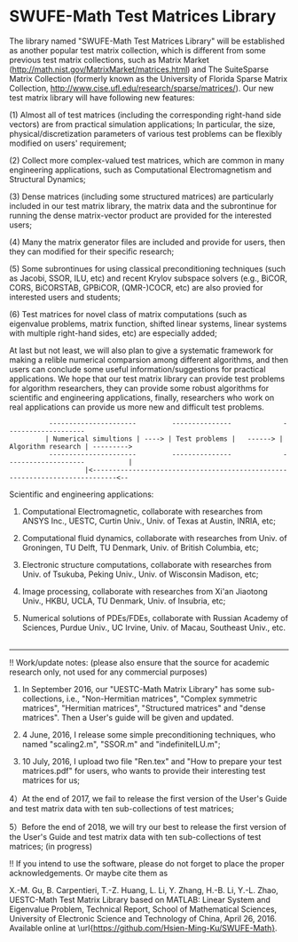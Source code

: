 # SWUFE-Math Test Matrices Library
The library named "SWUFE-Math Test Matrices Library" will be established as another popular test matrix collection, which is different from some previous test matrix collections, such as Matrix Market (http://math.nist.gov/MatrixMarket/matrices.html) and The SuiteSparse Matrix Collection (formerly known as the University of Florida Sparse Matrix Collection, http://www.cise.ufl.edu/research/sparse/matrices/). Our new test matrix library will have following new features:

(1) Almost all of test matrices (including the corresponding right-hand side vectors) are from practical simulation applications; In particular, the size, physical/discretization parameters of various test problems can be flexibly modified on users' requirement;

(2) Collect more complex-valued test matrices, which are common in many engineering applications, such as Computational Electromagnetism and Structural Dynamics;

(3) Dense matrices (including some structured matrices) are particularly included in our test matrix library, the matrix data and the subrontinue for running the dense matrix-vector product are provided for the interested users;

(4) Many the matrix generator files are included and provide for users, then they can modified for their specific research;

(5) Some subrontinues for using classical preconditioning techniques (such as Jacobi, SSOR, ILU, etc) and recent Krylov subspace solvers 
(e.g., BiCOR, CORS, BiCORSTAB, GPBiCOR, (QMR-)COCR, etc) are also provied for interested users and students;

(6) Test matrices for novel class of matrix computations (such as eigenvalue problems, matrix function, shifted linear systems, linear systems with multiple right-hand sides, etc) are especially added;

At last but not least, we will also plan to give a systematic framework for making a relible numerical comparsion among different algorithms, and then users can conclude some useful information/suggestions for practical applications. We hope that our test matrix library can provide test problems for algorithm researchers, they can provide some robust algorithms for scientific and engineering 
applications, finally, researchers who work on real applications can provide us more new and difficult test problems.
 
              ----------------------         ---------------             --------------------
             | Numerical simultions | ----> | Test problems |   ------> | Algorithm research | --------->
              ----------------------         ---------------             --------------------           |
                       |<----------------------------------------------------------------------------<--
                       
Scientific and engineering applications:

1. Computational Electromagnetic, collaborate with researches from ANSYS Inc., UESTC, Curtin Univ., Univ. of Texas at Austin, INRIA, etc;

2. Computational fluid dynamics, collaborate with researches from Univ. of Groningen, TU Delft, TU Denmark, Univ. of British Columbia,  etc;

3. Electronic structure computations, collaborate with researches from Univ. of Tsukuba, Peking Univ., Univ. of Wisconsin Madison, etc;

4. Image processing, collaborate with researches from Xi'an Jiaotong Univ., HKBU, UCLA, TU Denmark, Univ. of Insubria, etc;

5. Numerical solutions of PDEs/FDEs, collaborate with Russian Academy of Sciences, Purdue Univ., UC Irvine, Univ. of Macau, Southeast Univ., etc.
                       
------------------------------------------------------------------------------------------------------------------------------------
!! Work/update notes: (please also ensure that the source for academic research only, not used for any commercial purposes)
 
1) In September 2016, our "UESTC-Math Matrix Library" has some sub-collections, i.e., "Non-Hermitian matrices", "Complex symmetric matrices", "Hermitian matrices", "Structured matrices" and "dense matrices". Then a User's guide will be given and updated. 

2) 4 June, 2016, I release some simple preconditioning techniques, who named "scaling2.m", "SSOR.m" and "indefiniteILU.m";

3) 10 July, 2016, I upload two file "Ren.tex"  and "How to prepare your test matrices.pdf" for users, who wants 
to provide their interesting test matrices for us;

4）At the end of 2017, we fail to release the first version of the User's Guide and test matrix data with ten sub-collections of test matrices;

5）Before the end of 2018, we will try our best to release the first version of the User's Guide and test matrix data with ten sub-collections of test matrices; (in progress)

!! If you intend to use the software, please do not forget to place the proper acknowledgements. Or maybe cite them as

X.-M. Gu, B. Carpentieri, T.-Z. Huang, L. Li, Y. Zhang, H.-B. Li, Y.-L. Zhao, UESTC-Math Test Matrix Library based on MATLAB: Linear 
System and Eigenvalue Problem, Technical Report, School of Mathematical Sciences, University of Electronic Science 
and Technology of China, April 26, 2016. Available online at \url{https://github.com/Hsien-Ming-Ku/SWUFE-Math}.
